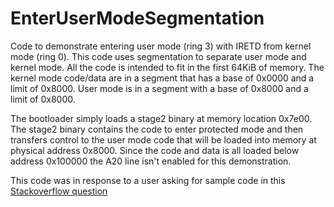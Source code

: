 # EnterUserModeSegmentation
Code to demonstrate entering user mode (ring 3) with IRETD from
kernel mode (ring 0). This code uses segmentation to separate
user mode and kernel mode. All the code is intended to fit in
the first 64KiB of memory. The kernel mode code/data are in a
segment that has a base of 0x0000 and a limit of 0x8000.
User mode is in a segment with a base of 0x8000 and a limit
of 0x8000.

The bootloader simply loads a stage2 binary at memory location
0x7e00. The stage2 binary contains the code to enter protected
mode and then transfers control to the user mode code that
will be loaded into memory at physical address 0x8000. Since
the code and data is all loaded below address 0x100000 the
A20 line isn't enabled for this demonstration.

This code was in response to a user asking for sample code
in this [Stackoverflow question](https://stackoverflow.com/questions/75862100/switching-segments-in-the-gdt-x86-32bit-protected-mode)
